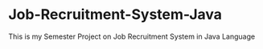 # Job-Recruitment-System-Java
This is my Semester Project on Job Recruitment System in Java Language 
